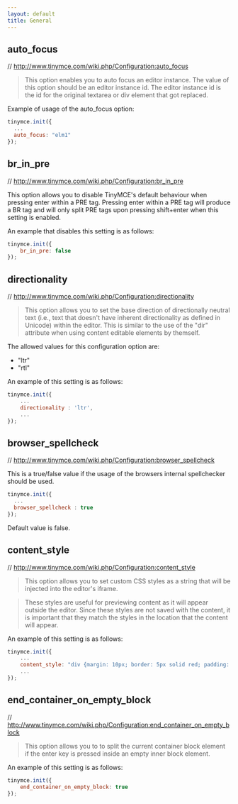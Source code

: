 ```yaml
---
layout: default
title: General
---
```


## auto_focus

// http://www.tinymce.com/wiki.php/Configuration:auto_focus

> This option enables you to auto focus an editor instance. The value of this option should be an editor instance id. The editor instance id is the id for the original textarea or div element that got replaced.

Example of usage of the auto_focus option:

```js
tinymce.init({
  ...
  auto_focus: "elm1"
});
```

## br_in_pre

// http://www.tinymce.com/wiki.php/Configuration:br_in_pre

This option allows you to disable TinyMCE's default behaviour when pressing enter within a PRE tag. Pressing enter within a PRE tag will produce a BR tag and will only split PRE tags upon pressing shift+enter when this setting is enabled.

An example that disables this setting is as follows:

```js
tinymce.init({
    br_in_pre: false
});
```


## directionality

// http://www.tinymce.com/wiki.php/Configuration:directionality

> This option allows you to set the base direction of directionally neutral text (i.e., text that doesn't have inherent directionality as defined in Unicode) within the editor. This is similar to the use of the "dir" attribute when using content editable elements by themself.

The allowed values for this configuration option are:

* "ltr"
* "rtl"

An example of this setting is as follows:

```js
tinymce.init({
    ...
    directionality : 'ltr',
    ...
});
```

## browser_spellcheck

// http://www.tinymce.com/wiki.php/Configuration:browser_spellcheck

This is a true/false value if the usage of the browsers internal spellchecker should be used.

```js
tinymce.init({
  ...
  browser_spellcheck : true
});
```

Default value is false.


## content_style

// http://www.tinymce.com/wiki.php/Configuration:content_style

> This option allows you to set custom CSS styles as a string that will be injected into the editor's iframe.

> These styles are useful for previewing content as it will appear outside the editor. Since these styles are not saved with the content, it is important that they match the styles in the location that the content will appear.

An example of this setting is as follows:

```js
tinymce.init({
    ...
    content_style: "div {margin: 10px; border: 5px solid red; padding: 3px}",
    ...
});
```


## end_container_on_empty_block

// http://www.tinymce.com/wiki.php/Configuration:end_container_on_empty_block

> This option allows you to to split the current container block element if the enter key is pressed inside an empty inner block element.

An example of this setting is as follows:

```js
tinymce.init({
    end_container_on_empty_block: true
});
```
